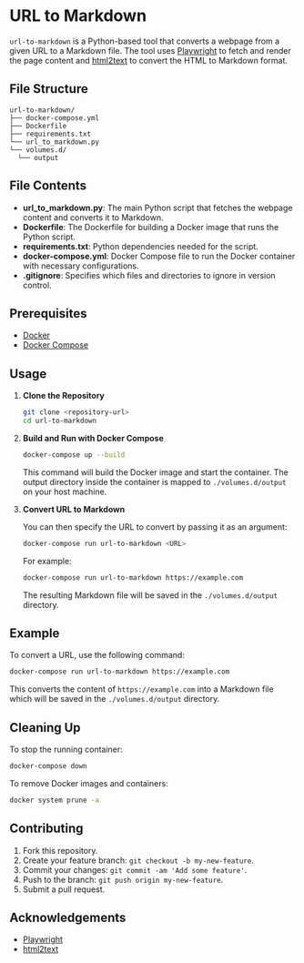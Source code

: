# URL to Markdown

`url-to-markdown` is a Python-based tool that converts a webpage from a given URL to a Markdown file. The tool uses [Playwright](https://playwright.dev/) to fetch and render the page content and [html2text](https://github.com/Alir3z4/html2text) to convert the HTML to Markdown format.


## File Structure

```
url-to-markdown/
├── docker-compose.yml
├── Dockerfile
├── requirements.txt
└── url_to_markdown.py
└── volumes.d/
  └── output 
```

## File Contents

- **url_to_markdown.py**: The main Python script that fetches the webpage content and converts it to Markdown.
- **Dockerfile**: The Dockerfile for building a Docker image that runs the Python script.
- **requirements.txt**: Python dependencies needed for the script.
- **docker-compose.yml**: Docker Compose file to run the Docker container with necessary configurations.
- **.gitignore**: Specifies which files and directories to ignore in version control.

## Prerequisites

- [Docker](https://www.docker.com/get-started)
- [Docker Compose](https://docs.docker.com/compose/)

## Usage

1. **Clone the Repository**

   ```sh
   git clone <repository-url>
   cd url-to-markdown
   ```

2. **Build and Run with Docker Compose**

   ```sh
   docker-compose up --build
   ```

   This command will build the Docker image and start the container. The output directory inside the container is mapped to `./volumes.d/output` on your host machine.

3. **Convert URL to Markdown**

   You can then specify the URL to convert by passing it as an argument:

   ```sh
   docker-compose run url-to-markdown <URL>
   ```

   For example:

   ```sh
   docker-compose run url-to-markdown https://example.com
   ```

   The resulting Markdown file will be saved in the `./volumes.d/output` directory.

## Example

To convert a URL, use the following command:

```sh
docker-compose run url-to-markdown https://example.com
```

This converts the content of `https://example.com` into a Markdown file which will be saved in the `./volumes.d/output` directory.

## Cleaning Up

To stop the running container:

```sh
docker-compose down
```

To remove Docker images and containers:

```sh
docker system prune -a
```

## Contributing

1. Fork this repository.
2. Create your feature branch: `git checkout -b my-new-feature`.
3. Commit your changes: `git commit -am 'Add some feature'`.
4. Push to the branch: `git push origin my-new-feature`.
5. Submit a pull request.

## Acknowledgements

- [Playwright](https://playwright.dev/)
- [html2text](https://github.com/Alir3z4/html2text)

